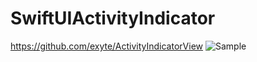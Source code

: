# SwiftUIActivityIndicator
https://github.com/exyte/ActivityIndicatorView
![Sample](https://i.imgur.com/KSXsmpWl.png)
